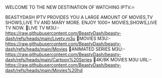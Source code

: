 WELCOME TO THE NEW DESTINATION OF WATCHING IPTV.🔥

BEASTYDASH IPTV PROVIDES YOU A LARGE AMOUNT OF MOVIES,TV SHOWS,LIVE TV AND MAÑY MORE.
ENJOY 1000+ MOVIES,SHOWS,LIVE TV NOW.
🌟LIVE TV M3U:- https://raw.githubusercontent.com/BeastyDash/beasty-dash/refs/heads/main/Livetv.m3u
🌟MOVIES M3U:- https://raw.githubusercontent.com/BeastyDash/beasty-dash/refs/heads/main/Movies
🌟ANIMATED SERIES M3U:- https://raw.githubusercontent.com/BeastyDash/beasty-dash/refs/heads/main/Cartoon%20Series
🌟4K/8K MOVIES M3U URL:- https://raw.githubusercontent.com/BeastyDash/beasty-dash/refs/heads/main/Movies%20hd
